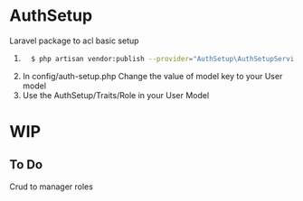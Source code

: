 AuthSetup
==========

Laravel package to acl basic setup


1. ```sh
     $ php artisan vendor:publish --provider="AuthSetup\AuthSetupServiceProvider"
   ```
2. In config/auth-setup.php Change the value of model key to your User model
3. Use the AuthSetup/Traits/Role in your User Model

WIP
=== 

To Do
-----

Crud to manager roles